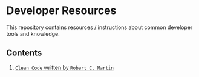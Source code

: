 # Developer Resources

This repository contains resources / instructions about common developer tools and knowledge.

## Contents

1. [`Clean Code` written by `Robert C. Martin`](./clean_code/README.md)